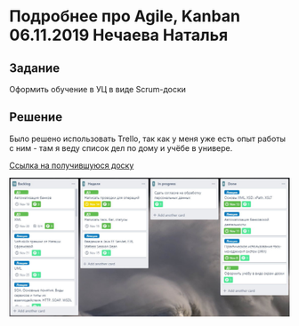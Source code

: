 # Подробнее про Agile, Kanban 06.11.2019 Нечаева Наталья

## Задание

Оформить обучение в УЦ в виде Scrum-доски

## Решение

Было решено использовать Trello, так как у меня уже есть опыт работы с ним - там я веду список дел по дому и учёбе в универе.

[Ссылка на получившуюся доску](https://trello.com/b/n7bmEunJ)

![screenshot1](screenshot1.jpg)
